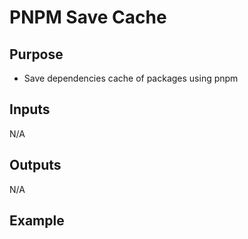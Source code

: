 # PNPM Save Cache

## Purpose
- Save dependencies cache of packages using pnpm

## Inputs

N/A

## Outputs

N/A

## Example

